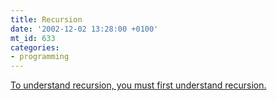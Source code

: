 ```yaml
---
title: Recursion
date: '2002-12-02 13:28:00 +0100'
mt_id: 633
categories:
- programming
---
```

<a href="http://www.mantasoft.co.uk/_stuff/Recursive.swf">To understand recursion, you must first understand recursion.</a>
